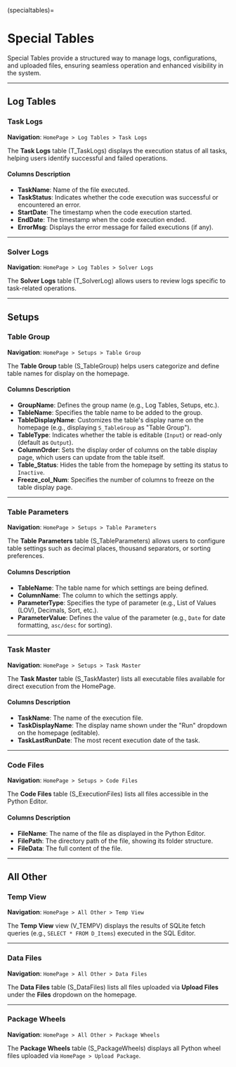 (specialtables)=

# Special Tables  

Special Tables provide a structured way to manage logs, configurations, and uploaded files, ensuring seamless operation and enhanced visibility in the system.  

---

## Log Tables  

### Task Logs  

**Navigation**: `HomePage > Log Tables > Task Logs`

The **Task Logs** table (T_TaskLogs) displays the execution status of all tasks, helping users identify successful and failed operations.  

#### **Columns Description**  

- **TaskName**: Name of the file executed.  
- **TaskStatus**: Indicates whether the code execution was successful or encountered an error.  
- **StartDate**: The timestamp when the code execution started.  
- **EndDate**: The timestamp when the code execution ended.  
- **ErrorMsg**: Displays the error message for failed executions (if any).  

---

### Solver Logs  

**Navigation**: `HomePage > Log Tables > Solver Logs`  

The **Solver Logs** table (T_SolverLog) allows users to review logs specific to task-related operations.  

---

## Setups  

### Table Group  

**Navigation**: `HomePage > Setups > Table Group`  

The **Table Group** table (S_TableGroup) helps users categorize and define table names for display on the homepage.  

#### **Columns Description**  

- **GroupName**: Defines the group name (e.g., Log Tables, Setups, etc.).  
- **TableName**: Specifies the table name to be added to the group.  
- **TableDisplayName**: Customizes the table's display name on the homepage (e.g., displaying `S_TableGroup` as "Table Group").  
- **TableType**: Indicates whether the table is editable (`Input`) or read-only (default as `Output`).  
- **ColumnOrder**: Sets the display order of columns on the table display page, which users can update from the table itself.  
- **Table_Status**: Hides the table from the homepage by setting its status to `Inactive`.  
- **Freeze_col_Num**: Specifies the number of columns to freeze on the table display page.  

---

### Table Parameters  

**Navigation**: `HomePage > Setups > Table Parameters`  

The **Table Parameters** table (S_TableParameters) allows users to configure table settings such as decimal places, thousand separators, or sorting preferences.  

#### **Columns Description**  

- **TableName**: The table name for which settings are being defined.  
- **ColumnName**: The column to which the settings apply.  
- **ParameterType**: Specifies the type of parameter (e.g., List of Values (LOV), Decimals, Sort, etc.).  
- **ParameterValue**: Defines the value of the parameter (e.g., `Date` for date formatting, `asc/desc` for sorting).  

---

### Task Master  

**Navigation**: `HomePage > Setups > Task Master`  

The **Task Master** table (S_TaskMaster) lists all executable files available for direct execution from the HomePage.  

#### **Columns Description**  

- **TaskName**: The name of the execution file.  
- **TaskDisplayName**: The display name shown under the "Run" dropdown on the homepage (editable).  
- **TaskLastRunDate**: The most recent execution date of the task.  

---

### Code Files  

**Navigation**: `HomePage > Setups > Code Files`  

The **Code Files** table (S_ExecutionFiles) lists all files accessible in the Python Editor.  

#### **Columns Description**  

- **FileName**: The name of the file as displayed in the Python Editor.  
- **FilePath**: The directory path of the file, showing its folder structure.  
- **FileData**: The full content of the file.  

---

## All Other  

### Temp View  

**Navigation**: `HomePage > All Other > Temp View`  

The **Temp View** view (V_TEMPV) displays the results of SQLite fetch queries (e.g., `SELECT * FROM D_Items`) executed in the SQL Editor.  

---

### Data Files  

**Navigation**: `HomePage > All Other > Data Files`  

The **Data Files** table (S_DataFiles) lists all files uploaded via **Upload Files** under the **Files** dropdown on the homepage.  

---

### Package Wheels  

**Navigation**: `HomePage > All Other > Package Wheels`  

The **Package Wheels** table (S_PackageWheels) displays all Python wheel files uploaded via `HomePage > Upload Package`.  